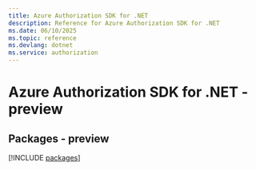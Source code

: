 ```yaml
---
title: Azure Authorization SDK for .NET
description: Reference for Azure Authorization SDK for .NET
ms.date: 06/10/2025
ms.topic: reference
ms.devlang: dotnet
ms.service: authorization
---
```

# Azure Authorization SDK for .NET - preview
## Packages - preview
[!INCLUDE [packages](authorization-index.md)]